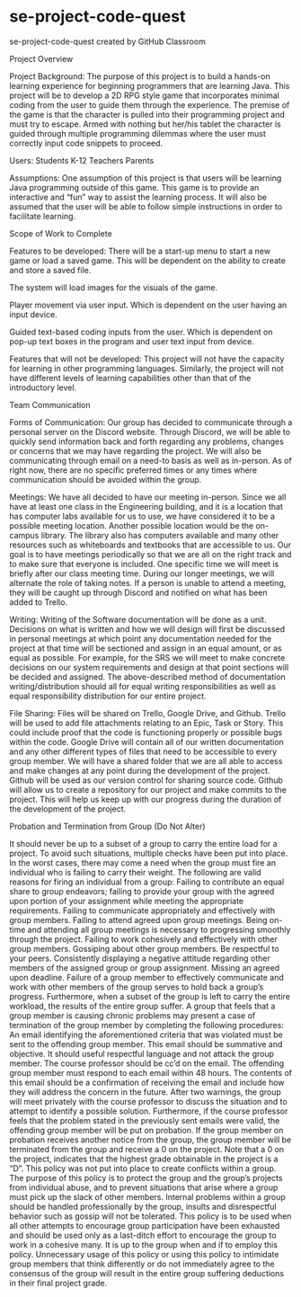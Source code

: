 # se-project-code-quest
se-project-code-quest created by GitHub Classroom

Project Overview

Project Background: 
The purpose of this project is to build a hands-on learning experience for beginning programmers that are learning Java. This project will be to develop a 2D RPG style game that incorporates minimal coding from the user to guide them through the experience. The premise of the game is that the character is pulled into their programming project and must try to escape. Armed with nothing but her/his tablet the character is guided through multiple programming dilemmas where the user must correctly input code snippets to proceed. 

Users:
Students K-12 
Teachers 
Parents 


Assumptions:
One assumption of this project is that users will be learning Java programming outside of this game. This game is to provide an interactive and “fun” way to assist the learning process. It will also be assumed that the user will be able to follow simple instructions in order to facilitate learning.  

Scope of Work to Complete

Features to be developed:
There will be a start-up menu to start a new game or load a saved game. This will be dependent on the ability to create and store a saved file. 

The system will load images for the visuals of the game. 

Player movement via user input. Which is dependent on the user having an input device. 

Guided text-based coding inputs from the user. Which is dependent on pop-up text boxes in the program and user text input from device.

Features that will not be developed:
This project will not have the capacity for learning in other programming languages. Similarly, the project will not have different levels of learning capabilities other than that of the introductory level. 

Team Communication

Forms of Communication:
Our group has decided to communicate through a personal server on the Discord website. Through Discord, we will be able to quickly send information back and forth regarding any problems, changes or concerns that we may have regarding the project. We will also be communicating through email on a need-to basis as well as in-person. As of right now, there are no specific preferred times or any times where communication should be avoided within the group.

Meetings:
We have all decided to have our meeting in-person. Since we all have at least one class in the Engineering building, and it is a location that has computer labs available for us to use, we have considered it to be a possible meeting location. Another possible location would be the on-campus library. The library also has computers available and many other resources such as whiteboards and textbooks that are accessible to us. Our goal is to have meetings periodically so that we are all on the right track and to make sure that everyone is included. One specific time we will meet is briefly after our class meeting time. During our longer meetings, we will alternate the role of taking notes. If a person is unable to attend a meeting, they will be caught up through Discord and notified on what has been added to Trello.

Writing:
Writing of the Software documentation will be done as a unit. Decisions on what is written and how we will design will first be discussed in personal meetings at which point any documentation needed for the project at that time will be sectioned and assign in an equal amount, or as equal as possible. For example, for the SRS we will meet to make concrete decisions on our system requirements and design at that point sections will be decided and assigned. The above-described method of documentation writing/distribution should all for equal writing responsibilities as well as equal responsibility distribution for our entire project.

File Sharing:
Files will be shared on Trello, Google Drive, and Github. Trello will be used to add file attachments relating to an Epic, Task or Story. This could include proof that the code is functioning properly or possible bugs within the code. Google Drive will contain all of our written documentation and any other different types of files that need to be accessible to every group member. We will have a shared folder that we are all able to access and make changes at any point during the development of the project. Github will be used as our version control for sharing source code. Github will allow us to create a repository for our project and make commits to the project. This will help us keep up with our progress during the duration of the development of the project.

Probation and Termination from Group (Do Not Alter)

It should never be up to a subset of a group to carry the entire load for a project. To avoid such situations, multiple checks have been put into place. In the worst cases, there may come a need when the group must fire an individual who is failing to carry their weight. The following are valid reasons for firing an individual from a group:
Failing to contribute an equal share to group endeavors; failing to provide your group with the agreed upon portion of your assignment while meeting the appropriate requirements.
Failing to communicate appropriately and effectively with group members.
Failing to attend agreed upon group meetings. Being on-time and attending all group meetings is necessary to progressing smoothly through the project.
Failing to work cohesively and effectively with other group members.
Gossiping about other group members. Be respectful to your peers.
Consistently displaying a negative attitude regarding other members of the assigned group or group assignment.
Missing an agreed upon deadline.
Failure of a group member to effectively communicate and work with other members of the group serves to hold back a group’s progress. Furthermore, when a subset of the group is left to carry the entire workload, the results of the entire group suffer. A group that feels that a group member is causing chronic problems may present a case of termination of the group member by completing the following procedures:
An email identifying the aforementioned criteria that was violated must be sent to the offending group member. This email should be summative and objective. It should useful respectful language and not attack the group member. The course professor should be cc’d on the email.
The offending group member must respond to each email within 48 hours. The contents of this email should be a confirmation of receiving the email and include how they will address the concern in the future.
After two warnings, the group will meet privately with the course professor to discuss the situation and to attempt to identify a possible solution. Furthermore, if the course professor feels that the problem stated in the previously sent emails were valid, the offending group member will be put on probation.
If the group member on probation receives another notice from the group, the group member will be terminated from the group and receive a 0 on the project. Note that a 0 on the project, indicates that the highest grade obtainable in the project is a “D”.
This policy was not put into place to create conflicts within a group. The purpose of this policy is to protect the group and the group’s projects from individual abuse, and to prevent situations that arise where a group must pick up the slack of other members. Internal problems within a group should be handled professionally by the group, insults and disrespectful behavior such as gossip will not be tolerated. This policy is to be used when all other attempts to encourage group participation have been exhausted and should be used only as a last-ditch effort to encourage the group to work in a cohesive many. It is up to the group when and if to employ this policy.
Unnecessary usage of this policy or using this policy to intimidate group members that think differently or do not immediately agree to the consensus of the group will result in the entire group suffering deductions in their final project grade.
